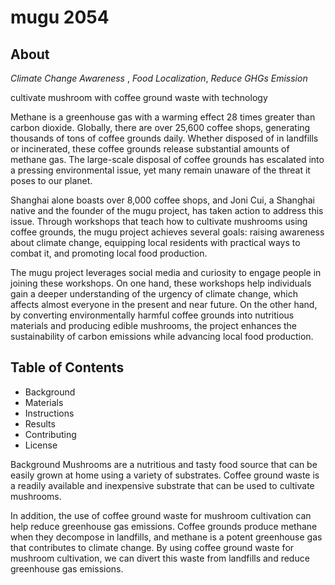 # mugu 2054

## About
 *Climate Change Awareness* , *Food Localization*, *Reduce GHGs Emission* 

cultivate mushroom with coffee ground waste with technology

Methane is a greenhouse gas with a warming effect 28 times greater than carbon dioxide. Globally, there are over 25,600 coffee shops, generating thousands of tons of coffee grounds daily. Whether disposed of in landfills or incinerated, these coffee grounds release substantial amounts of methane gas. The large-scale disposal of coffee grounds has escalated into a pressing environmental issue, yet many remain unaware of the threat it poses to our planet.

Shanghai alone boasts over 8,000 coffee shops, and Joni Cui, a Shanghai native and the founder of the mugu project, has taken action to address this issue. Through workshops that teach how to cultivate mushrooms using coffee grounds, the mugu project achieves several goals: raising awareness about climate change, equipping local residents with practical ways to combat it, and promoting local food production.

The mugu project leverages social media and curiosity to engage people in joining these workshops. On one hand, these workshops help individuals gain a deeper understanding of the urgency of climate change, which affects almost everyone in the present and near future. On the other hand, by converting environmentally harmful coffee grounds into nutritious materials and producing edible mushrooms, the project enhances the sustainability of carbon emissions while advancing local food production.


## Table of Contents
- Background
- Materials
- Instructions
- Results
- Contributing
- License

Background
Mushrooms are a nutritious and tasty food source that can be easily grown at home using a variety of substrates.   Coffee ground waste is a readily available and inexpensive substrate that can be used to cultivate mushrooms.

In addition, the use of coffee ground waste for mushroom cultivation can help reduce greenhouse gas emissions.   Coffee grounds produce methane when they decompose in landfills, and methane is a potent greenhouse gas that contributes to climate change. By using coffee ground waste for mushroom cultivation, we can divert this waste from landfills and reduce greenhouse gas emissions.
